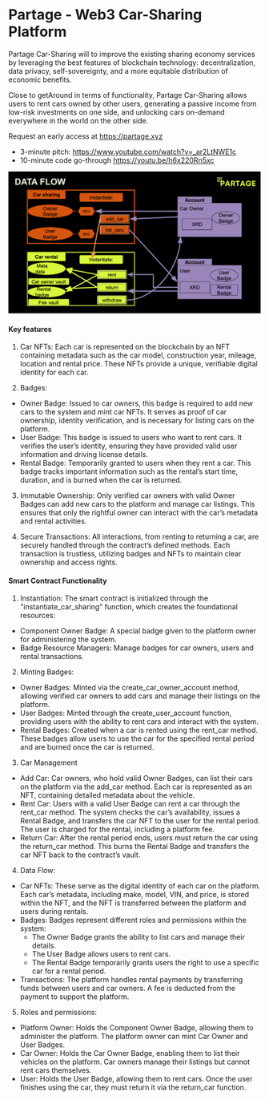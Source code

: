 # Partage - Web3 Car-Sharing Platform

Partage Car-Sharing will to improve the existing sharing economy services by leveraging the best features of blockchain technology: decentralization, data privacy, self-sovereignty, and a more equitable distribution of economic benefits.

Close to getAround in terms of functionality, Partage Car-Sharing allows users to rent cars owned by other users, generating a passive income from low-risk investments on one side, and unlocking cars on-demand everywhere in the world on the other side.

Request an early access at https://partage.xyz

- 3-minute pitch: https://www.youtube.com/watch?v=_ar2LtNWE1c 
- 10-minute code go-through https://youtu.be/h6x220Rn5xc 

![Partage car-sharing data flow](./car_sharing/dataflow.png)

#### Key features

1. Car NFTs: Each car is represented on the blockchain by an NFT containing metadata such as the car model, construction year, mileage, location and rental price. These NFTs provide a unique, verifiable digital identity for each car.

2. Badges:

- Owner Badge: Issued to car owners, this badge is required to add new cars to the system and mint car NFTs. It serves as proof of car ownership, identity verification, and is necessary for listing cars on the platform.
- User Badge: This badge is issued to users who want to rent cars. It verifies the user’s identity, ensuring they have provided valid user information and driving license details.
- Rental Badge: Temporarily granted to users when they rent a car. This badge tracks important information such as the rental’s start time, duration, and is burned when the car is returned.

3. Immutable Ownership: Only verified car owners with valid Owner Badges can add new cars to the platform and manage car listings. This ensures that only the rightful owner can interact with the car’s metadata and rental activities.

4. Secure Transactions: All interactions, from renting to returning a car, are securely handled through the contract’s defined methods. Each transaction is trustless, utilizing badges and NFTs to maintain clear ownership and access rights.

#### Smart Contract Functionality

1. Instantiation:
The smart contract is initialized through the "instantiate_car_sharing" function, which creates the foundational resources:

- Component Owner Badge: A special badge given to the platform owner for administering the system.
- Badge Resource Managers: Manage badges for car owners, users and rental transactions.

2. Minting Badges:

- Owner Badges: Minted via the create_car_owner_account method, allowing verified car owners to add cars and manage their listings on the platform.
- User Badges: Minted through the create_user_account function, providing users with the ability to rent cars and interact with the system.
- Rental Badges: Created when a car is rented using the rent_car method. These badges allow users to use the car for the specified rental period and are burned once the car is returned.

3. Car Management

- Add Car: Car owners, who hold valid Owner Badges, can list their cars on the platform via the add_car method. Each car is represented as an NFT, containing detailed metadata about the vehicle.
- Rent Car: Users with a valid User Badge can rent a car through the rent_car method. The system checks the car’s availability, issues a Rental Badge, and transfers the car NFT to the user for the rental period. The user is charged for the rental, including a platform fee.
- Return Car: After the rental period ends, users must return the car using the return_car method. This burns the Rental Badge and transfers the car NFT back to the contract’s vault.

4. Data Flow:

- Car NFTs: These serve as the digital identity of each car on the platform. Each car’s metadata, including make, model, VIN, and price, is stored within the NFT, and the NFT is transferred between the platform and users during rentals.
- Badges: Badges represent different roles and permissions within the system:
  - The Owner Badge grants the ability to list cars and manage their details.
  - The User Badge allows users to rent cars.
  - The Rental Badge temporarily grants users the right to use a specific car for a rental period.
- Transactions: The platform handles rental payments by transferring funds between users and car owners. A fee is deducted from the payment to support the platform.

5. Roles and permissions:

- Platform Owner: Holds the Component Owner Badge, allowing them to administer the platform. The platform owner can mint Car Owner and User Badges.
- Car Owner: Holds the Car Owner Badge, enabling them to list their vehicles on the platform. Car owners manage their listings but cannot rent cars themselves.
- User: Holds the User Badge, allowing them to rent cars. Once the user finishes using the car, they must return it via the return_car function.
